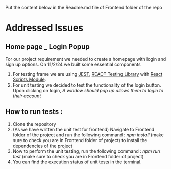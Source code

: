 Put the content below in the Readme.md file of Frontend folder of the repo
 
# Addressed Issues
 
## Home page \_ Login Popup
 
For our project requirement we needed to create a homepage with login and sign up options.
On 11/2/24 we built some essential components
 
1. For testing frame we are using [JEST](https://jestjs.io/), [REACT Testing Library](https://testing-library.com/docs/react-testing-library/intro/) with [React Scripts Module](https://www.npmjs.com/package/react-scripts).
2. For unit testing we decided to test the functionality of the login button. Upon clicking on login, _A window should pop up allows them to login to their account_
 
## How to run tests :
 
1. Clone the repository
2. (As we have written the unit test for frontend) Navigate to Frontend folder of the project and run the following command :
   _npm install_ (make sure to check you are in Frontend folder of project) to install the dependencies of the project
3. Now to perform the unit testing, run the following command :
   _npm run test_ (make sure to check you are in Frontend folder of project)
4. You can find the execution status of unit tests in the terminal.